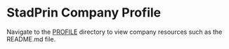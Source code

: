 # StadPrin Company Profile

Navigate to the [PROFILE](profile/README.md) directory to view company resources such as the README.md file.
